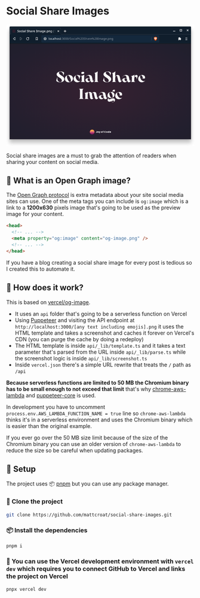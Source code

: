 # Social Share Images

![Example of a social share image](./images/social-share-image.png)

Social share images are a must to grab the attention of readers when sharing your content on social media.

## 🤨 What is an Open Graph image?

The [Open Graph protocol](https://ogp.me/) is extra metadata about your site social media sites can use. One of the meta tags you can include is `og:image` which is a link to a **1200x630** pixels image that's going to be used as the preview image for your content.

```html
<head>
  <!-- ... -->
  <meta property="og:image" content="og-image.png" />
  <!-- ... -->
</head>
```

If you have a blog creating a social share image for every post is tedious so I created this to automate it.

## 🤔 How does it work?

This is based on [vercel/og-image](https://github.com/vercel/og-image).

- It uses an `api` folder that's going to be a serverless function on Vercel
- Using [Puppeteer](https://github.com/puppeteer/puppeteer) and visiting the API endpoint at `http://localhost:3000/[any text including emojis].png` it uses the HTML template and takes a screenshot and caches it forever on Vercel's CDN (you can purge the cache by doing a redeploy)
- The HTML template is inside `api/_lib/template.ts` and it takes a text parameter that's parsed from the URL inside `api/_lib/parse.ts` while the screenshot logic is inside `api/_lib/screenshot.ts`
- Inside `vercel.json` there's a simple URL rewrite that treats the `/` path as `/api`

**Because serverless functions are limited to 50 MB the Chromium binary has to be small enough to not exceed that limit** that's why [chrome-aws-lambda](https://github.com/alixaxel/chrome-aws-lambda) and [puppeteer-core](https://github.com/puppeteer/puppeteer) is used.

In development you have to uncomment `process.env.AWS_LAMBDA_FUNCTION_NAME = true` line so `chrome-aws-lambda` thinks it's in a serverless environment and uses the Chromium binary which is easier than the original example.

If you ever go over the 50 MB size limit because of the size of the Chromium binary you can use an older version of `chrome-aws-lambda` to reduce the size so be careful when updating packages.

## 📜 Setup

The project uses 📦️ [pnpm](https://pnpm.io/) but you can use any package manager.

### 👬 Clone the project

```sh
git clone https://github.com/mattcroat/social-share-images.git
```

### 📦️ Install the dependencies

```sh
pnpm i
```

### 📜 You can use the Vercel development environment with `vercel dev` which requires you to connect GitHub to Vercel and links the project on Vercel

```sh
pnpx vercel dev
```
